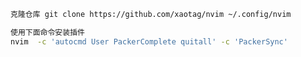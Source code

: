 ```bash
克隆仓库 git clone https://github.com/xaotag/nvim ~/.config/nvim 
```

```bash
使用下面命令安装插件
nvim  -c 'autocmd User PackerComplete quitall' -c 'PackerSync'
```

